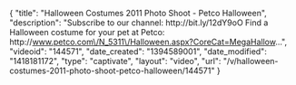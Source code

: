 {
    "title": "Halloween Costumes 2011 Photo Shoot - Petco Halloween",
    "description": "Subscribe to our channel: http:\/\/bit.ly\/12dY9oO Find a Halloween costume for your pet at Petco: http:\/\/www.petco.com\/N_5311\/Halloween.aspx?CoreCat=MegaHallow...",
    "videoid": "144571",
    "date_created": "1394589001",
    "date_modified": "1418181172",
    "type": "captivate",
    "layout": "video",
    "url": "\/v\/halloween-costumes-2011-photo-shoot-petco-halloween\/144571"
}